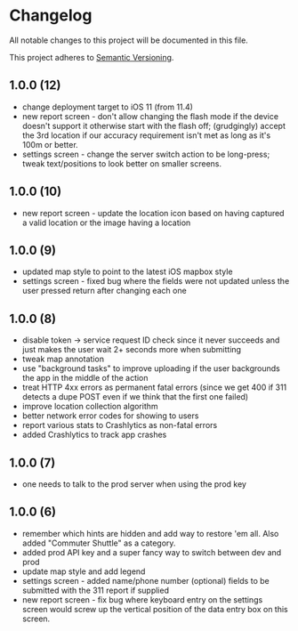 # Changelog
All notable changes to this project will be documented in this file.

This project adheres to [Semantic Versioning](https://semver.org/spec/v2.0.0.html).

## 1.0.0 (12)
- change deployment target to iOS 11 (from 11.4)
- new report screen - don't allow changing the flash mode if the device doesn't support it otherwise start with the flash off; (grudgingly) accept the 3rd location if our accuracy requirement isn't met as long as it's 100m or better.
- settings screen - change the server switch action to be long-press; tweak text/positions to look better on smaller screens.

## 1.0.0 (10)
- new report screen - update the location icon based on having captured a valid location or the image having a location

## 1.0.0 (9)
- updated map style to point to the latest iOS mapbox style
- settings screen - fixed bug where the fields were not updated unless the user pressed return after changing each one

## 1.0.0 (8)
- disable token -> service request ID check since it never succeeds and just makes the user wait 2+ seconds more when submitting
- tweak map annotation
- use "background tasks" to improve uploading if the user backgrounds the app in the middle of the action
- treat HTTP 4xx errors as permanent fatal errors (since we get 400 if 311 detects a dupe POST even if we think that the first one failed)
- improve location collection algorithm
- better network error codes for showing to users
- report various stats to Crashlytics as non-fatal errors
- added Crashlytics to track app crashes

## 1.0.0 (7)
- one needs to talk to the prod server when using the prod key

## 1.0.0 (6)
- remember which hints are hidden and add way to restore 'em all. Also added "Commuter Shuttle" as a category.
- added prod API key and a super fancy way to switch between dev and prod
- update map style and add legend
- settings screen - added name/phone number (optional) fields to be submitted with the 311 report if supplied
- new report screen - fix bug where keyboard entry on the settings screen would screw up the vertical position of the data entry box on this screen.
